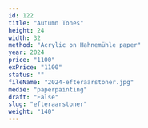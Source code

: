 ```yaml
---
id: 122
title: "Autumn Tones"
height: 24
width: 32
method: "Acrylic on Hahnemühle paper"
year: 2024
price: "1100"
exPrice: "1100"
status: ""
fileName: "2024-efteraarstoner.jpg"
medie: "paperpainting"
draft: "False"
slug: "efteraarstoner"
weight: "140"
---
```

